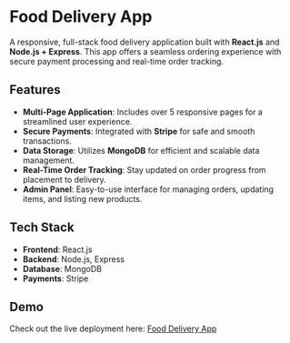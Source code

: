 # Food Delivery App

A responsive, full-stack food delivery application built with **React.js** and **Node.js + Express**. This app offers a seamless ordering experience with secure payment processing and real-time order tracking.

## Features

- **Multi-Page Application**: Includes over 5 responsive pages for a streamlined user experience.
- **Secure Payments**: Integrated with **Stripe** for safe and smooth transactions.
- **Data Storage**: Utilizes **MongoDB** for efficient and scalable data management.
- **Real-Time Order Tracking**: Stay updated on order progress from placement to delivery.
- **Admin Panel**: Easy-to-use interface for managing orders, updating items, and listing new products.

## Tech Stack

- **Frontend**: React.js
- **Backend**: Node.js, Express
- **Database**: MongoDB
- **Payments**: Stripe

## Demo

Check out the live deployment here: [Food Delivery App](https://food-delivery-frontend-zeta.vercel.app/)

